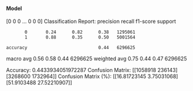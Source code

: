 #### Model
[0 0 0 ... 0 0 0]
Classification Report:
              precision    recall  f1-score   support

           0       0.24      0.82      0.38   1295061
           1       0.88      0.35      0.50   5001564

    accuracy                           0.44   6296625
   macro avg       0.56      0.58      0.44   6296625
weighted avg       0.75      0.44      0.47   6296625

Accuracy: 0.4433934051972287
Confusion Matrix:
[[1058918  236143]
 [3268600 1732964]]
Confusion Matrix (%):
[[16.81723145  3.75031068]
 [51.9103488  27.52210907]]
